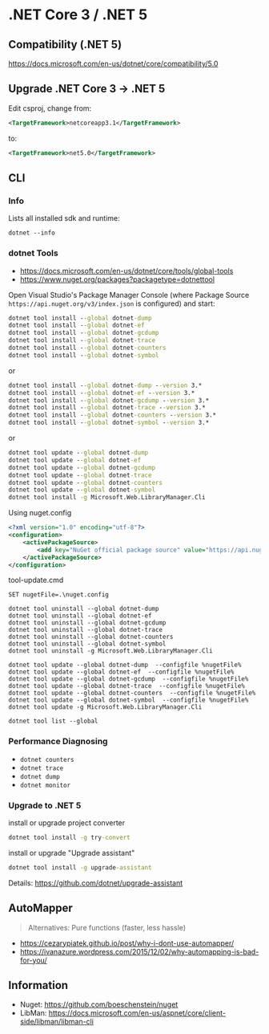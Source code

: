 # .NET Core 3 / .NET 5

## Compatibility (.NET 5)

https://docs.microsoft.com/en-us/dotnet/core/compatibility/5.0

## Upgrade .NET Core 3 -> .NET 5

Edit csproj, change from:

```xml
<TargetFramework>netcoreapp3.1</TargetFramework>
```

to:

```xml
<TargetFramework>net5.0</TargetFramework>
```

## CLI

### Info

Lists all installed sdk and runtime:

`dotnet --info`

### dotnet Tools

- https://docs.microsoft.com/en-us/dotnet/core/tools/global-tools
- https://www.nuget.org/packages?packagetype=dotnettool

Open Visual Studio's Package Manager Console (where Package Source `https://api.nuget.org/v3/index.json` is configured) and start:

```cmd
dotnet tool install --global dotnet-dump  
dotnet tool install --global dotnet-ef  
dotnet tool install --global dotnet-gcdump  
dotnet tool install --global dotnet-trace  
dotnet tool install --global dotnet-counters  
dotnet tool install --global dotnet-symbol
```

or

```cmd
dotnet tool install --global dotnet-dump --version 3.*
dotnet tool install --global dotnet-ef --version 3.*
dotnet tool install --global dotnet-gcdump --version 3.*
dotnet tool install --global dotnet-trace --version 3.*
dotnet tool install --global dotnet-counters --version 3.*
dotnet tool install --global dotnet-symbol --version 3.*
```

or

```cmd
dotnet tool update --global dotnet-dump  
dotnet tool update --global dotnet-ef  
dotnet tool update --global dotnet-gcdump  
dotnet tool update --global dotnet-trace  
dotnet tool update --global dotnet-counters  
dotnet tool update --global dotnet-symbol
dotnet tool install -g Microsoft.Web.LibraryManager.Cli
```

Using nuget.config

```xml
<?xml version="1.0" encoding="utf-8"?>
<configuration>
    <activePackageSource>
        <add key="NuGet official package source" value="https://api.nuget.org/v3/index.json" />
    </activePackageSource>
</configuration>
```

tool-update.cmd

```dos
SET nugetFile=.\nuget.config

dotnet tool uninstall --global dotnet-dump
dotnet tool uninstall --global dotnet-ef
dotnet tool uninstall --global dotnet-gcdump 
dotnet tool uninstall --global dotnet-trace
dotnet tool uninstall --global dotnet-counters
dotnet tool uninstall --global dotnet-symbol
dotnet tool uninstall -g Microsoft.Web.LibraryManager.Cli

dotnet tool update --global dotnet-dump  --configfile %nugetFile%
dotnet tool update --global dotnet-ef  --configfile %nugetFile%
dotnet tool update --global dotnet-gcdump  --configfile %nugetFile%
dotnet tool update --global dotnet-trace  --configfile %nugetFile%
dotnet tool update --global dotnet-counters  --configfile %nugetFile%
dotnet tool update --global dotnet-symbol  --configfile %nugetFile%
dotnet tool update -g Microsoft.Web.LibraryManager.Cli

dotnet tool list --global
```

### Performance Diagnosing

- `dotnet counters`
- `dotnet trace`
- `dotnet dump`
- `dotnet monitor`

### Upgrade to .NET 5

install or upgrade project converter

```cmd
dotnet tool install -g try-convert
```

install or upgrade "Upgrade assistant"

```cmd
dotnet tool install -g upgrade-assistant
```

Details: <https://github.com/dotnet/upgrade-assistant>

## AutoMapper

>Alternatives: Pure functions (faster, less hassle)

- <https://cezarypiatek.github.io/post/why-i-dont-use-automapper/>
- <https://ivanazure.wordpress.com/2015/12/02/why-automapping-is-bad-for-you/>

## Information

- Nuget: <https://github.com/boeschenstein/nuget>
- LibMan: <https://docs.microsoft.com/en-us/aspnet/core/client-side/libman/libman-cli>
